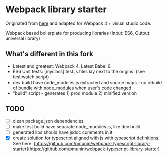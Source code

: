# Webpack library starter

Originated from [here](https://github.com/krasimir/webpack-library-starter) and adapted for Webpack 4 + visual studio code.

Webpack based boilerplate for producing libraries (Input: ES6, Output: universal library)

## What's different in this fork

* Latest and greatest: Webpack 4, Latest Babel 6.
* ES6 Unit tests: [myclass].test.js files lay next to the origins. (see test:watch script)
* dev build have node_modules.js extracted and source maps - no rebuild of bundle with node_modules when user's code changed
* "build" script - generates 1) prod module 2) minified version

## TODO

* [ ] clean package.json dependencies
* [ ] make test build have separate node_modules.js, like dev build
* [ ] generated libs should have jsdoc comments in it
* [x] create solution for typescript aligned with js with typescript definitions. See here: [https://github.com/pmunin/webpack-typescript-library-starter](https://github.com/pmunin/webpack-typescript-library-starter)
